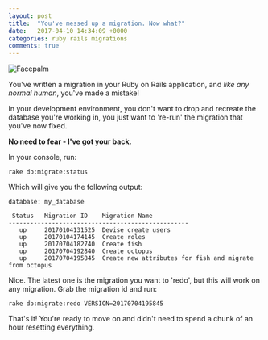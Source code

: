 ```yaml
---
layout: post
title:  "You've messed up a migration. Now what?"
date:   2017-04-10 14:34:09 +0000
categories: ruby rails migrations
comments: true
---
```


![Facepalm](http://img11.deviantart.net/fab9/i/2012/150/c/c/facepalm_2_by_wolkenfels_stock-d51mpuf.jpg)

You've written a migration in your Ruby on Rails application, and _like any normal human_, you've made a mistake!

In your development environment, you don't want to drop and recreate the database you're working in, you just want to 're-run' the migration that you've now fixed.

__No need to fear - I've got your back.__

In your console, run:

`rake db:migrate:status`

Which will give you the following output:

```
database: my_database

 Status   Migration ID    Migration Name
--------------------------------------------------
   up     20170104131525  Devise create users
   up     20170104174145  Create roles
   up     20170704182740  Create fish
   up     20170704192840  Create octopus
   up     20170704195845  Create new attributes for fish and migrate from octopus
```

Nice. The latest one is the migration you want to 'redo', but this will work on any migration. Grab the migration id and run:

`rake db:migrate:redo VERSION=20170704195845`

That's it! You're ready to move on and didn't need to spend a chunk of an hour resetting everything.
